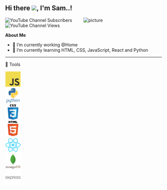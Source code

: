  Hi there <img src="https://raw.githubusercontent.com/MartinHeinz/MartinHeinz/master/wave.gif" width="30px">, I'm Sam..! 
---



  <div>
    <img src="https://user-images.githubusercontent.com/74038190/225813708-98b745f2-7d22-48cf-9150-083f1b00d6c9.gif" alt="picture" width="50%" align="right" />
    </div>




  <img alt="YouTube Channel Subscribers" src="https://img.shields.io/youtube/channel/subscribers/UCMEAZUKrw_B23PypVM7MdlA"> <img alt="YouTube Channel Views"   src="https://img.shields.io/youtube/channel/views/UCMEAZUKrw_B23PypVM7MdlA">


   **About Me**




   
  - 🔭 I’m currently working @Home
  - 🌱 I’m currently learning HTML, CSS, JavaScript, React and Python





   

---
🧰 Tools

<div style=" width: 50px; ">
<img src="https://github.com/devicons/devicon/blob/master/icons/javascript/javascript-original.svg" alt="JavaScript logo" width="50px" hight="50px" />
<img src="https://github.com/devicons/devicon/blob/master/icons/python/python-original-wordmark.svg" alt="Python logo" width="50px" hight="50px" /> 
<img src="https://github.com/devicons/devicon/blob/master/icons/css3/css3-original-wordmark.svg" alt="CSS logo" width="50px" hight="50px" /> 
<img src="https://github.com/devicons/devicon/blob/master/icons/html5/html5-original-wordmark.svg" alt="HTML logo" width="50px" hight="50px" />
<img src="https://github.com/devicons/devicon/blob/master/icons/react/react-original.svg" alt="React logo" width="50px" hight="50px" /> 
<img src="https://github.com/devicons/devicon/blob/master/icons/mongodb/mongodb-original-wordmark.svg" alt="Mongodb logo" width="50px" hight="50px" /> 
<img src="https://github.com/devicons/devicon/blob/master/icons/express/express-original-wordmark.svg" alt="Express logo" width="50px" hight="50px" /> <br>
</div>

<!--
![Sam's GitHub stats](https://github-readme-stats.vercel.app/api?username=sama&theme=dark&show_icons=true)


**sameera474/sameera474** is a ✨ _special_ ✨ repository because its `README.md` (this file) appears on your GitHub profile.

Here are some ideas to get you started:

- 🔭 I’m currently working on ...
- 🌱 I’m currently learning ...
- 👯 I’m looking to collaborate on ...
- 🤔 I’m looking for help with ...
- 💬 Ask me about ...
- 📫 How to reach me: ...
- 😄 Pronouns: ...
- ⚡ Fun fact: ...
-->
